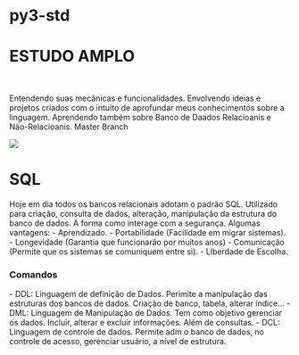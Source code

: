 # py3-std
<h1>ESTUDO AMPLO</h1>
<br>
<p>Entendendo suas mecânicas e funcionalidades. Envolvendo ideias e projetos criados com o intuito de aprofundar meus conhecimentos sobre a linguagem. 
 Aprendendo também sobre Banco de Daados Relacioanis e Não-Relacioanis. Master Branch</P>
 <img src="https://dev.mysql.com/doc/workbench/en/images/wb-home-screen-new.png"/>
<h1>SQL</h1>
Hoje em dia todos os bancos relacionais adotam o padrão SQL. Utilizado para criação, consulta de dados, alteração, manipulação da estrutura do banco de dados. 
A forma como interage com a segurança. 
Algumas vantagens:
- Aprendizado. - Portabilidade (Facilidade em migrar sistemas). - Longevidade (Garantia que funcionarão por muitos anos) 
- Comunicação (Permite que os sistemas se comuniquem entre si). - LIberdade de Escolha. 
<h3>Comandos</h3>
- DDL: Linguagem de definição de Dados. Perimite a manipulação das estruturas dos bancos de dados. Criação de banco, tabela, alterar índice...
- DML: Linguagem de Manipulação de Dados. Tem como objetivo gerenciar os dados. Incluir, alterar e excluir informações. Além de consultas.
- DCL: Linguagem de controle de dados. Permite adm o banco de dados, no controle de acesso, gerenciar usuário, a nível de estrutura. 
